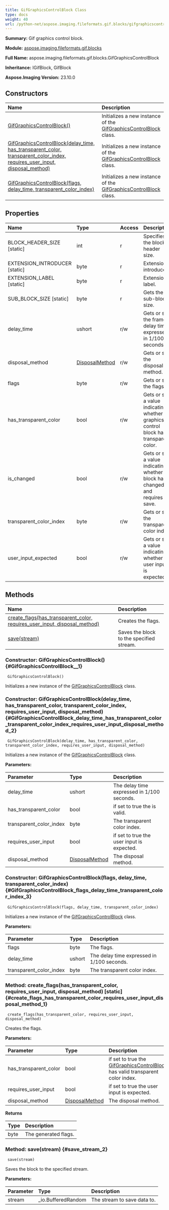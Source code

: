 ```yaml
---
title: GifGraphicsControlBlock Class
type: docs
weight: 40
url: /python-net/aspose.imaging.fileformats.gif.blocks/gifgraphicscontrolblock/
---
```


**Summary:** Gif graphics control block.

**Module:** [aspose.imaging.fileformats.gif.blocks](/imaging/python-net/aspose.imaging.fileformats.gif.blocks/)

**Full Name:** aspose.imaging.fileformats.gif.blocks.GifGraphicsControlBlock

**Inheritance:** IGifBlock, GifBlock

**Aspose.Imaging Version:** 23.10.0

## **Constructors**
| **Name** | **Description** |
| :- | :- |
| [GifGraphicsControlBlock()](#GifGraphicsControlBlock__1) | Initializes a new instance of the [GifGraphicsControlBlock](/imaging/python-net/aspose.imaging.fileformats.gif.blocks/gifgraphicscontrolblock/) class. |
| [GifGraphicsControlBlock(delay_time, has_transparent_color, transparent_color_index, requires_user_input, disposal_method)](#GifGraphicsControlBlock_delay_time_has_transparent_color_transparent_color_index_requires_user_input_disposal_method_2) | Initializes a new instance of the [GifGraphicsControlBlock](/imaging/python-net/aspose.imaging.fileformats.gif.blocks/gifgraphicscontrolblock/) class. |
| [GifGraphicsControlBlock(flags, delay_time, transparent_color_index)](#GifGraphicsControlBlock_flags_delay_time_transparent_color_index_3) | Initializes a new instance of the [GifGraphicsControlBlock](/imaging/python-net/aspose.imaging.fileformats.gif.blocks/gifgraphicscontrolblock/) class. |
## **Properties**
| **Name** | **Type** | **Access** | **Description** |
| :- | :- | :- | :- |
| BLOCK_HEADER_SIZE [static] | int | r | Specifies the block header size. |
| EXTENSION_INTRODUCER [static] | byte | r | Extension introducer. |
| EXTENSION_LABEL [static] | byte | r | Extension label. |
| SUB_BLOCK_SIZE [static] | byte | r | Gets the sub-block size. |
| delay_time | ushort | r/w | Gets or sets the frame delay time expressed in 1/100 seconds. |
| disposal_method | [DisposalMethod](/imaging/python-net/aspose.imaging.fileformats.gif/disposalmethod) | r/w | Gets or sets the disposal method. |
| flags | byte | r/w | Gets or sets the flags. |
| has_transparent_color | bool | r/w | Gets or sets a value indicating whether graphics control block has transparent color. |
| is_changed | bool | r/w | Gets or sets a value indicating whether block has changed and requires save. |
| transparent_color_index | byte | r/w | Gets or sets the transparent color index. |
| user_input_expected | bool | r/w | Gets or sets a value indicating whether user input is expected. |
## **Methods**
| **Name** | **Description** |
| :- | :- |
| [create_flags(has_transparent_color, requires_user_input, disposal_method)](#create_flags_has_transparent_color_requires_user_input_disposal_method_1) | Creates the flags. |
| [save(stream)](#save_stream_2) | Saves the block to the specified stream. |


### Constructor: GifGraphicsControlBlock() {#GifGraphicsControlBlock__1}


```
 GifGraphicsControlBlock() 
```

Initializes a new instance of the [GifGraphicsControlBlock](/imaging/python-net/aspose.imaging.fileformats.gif.blocks/gifgraphicscontrolblock/) class.

### Constructor: GifGraphicsControlBlock(delay_time, has_transparent_color, transparent_color_index, requires_user_input, disposal_method) {#GifGraphicsControlBlock_delay_time_has_transparent_color_transparent_color_index_requires_user_input_disposal_method_2}


```
 GifGraphicsControlBlock(delay_time, has_transparent_color, transparent_color_index, requires_user_input, disposal_method) 
```

Initializes a new instance of the [GifGraphicsControlBlock](/imaging/python-net/aspose.imaging.fileformats.gif.blocks/gifgraphicscontrolblock/) class.

**Parameters:**

| Parameter | Type | Description |
| :- | :- | :- |
| delay_time | ushort | The delay time expressed in 1/100 seconds. |
| has_transparent_color | bool | if set to <c>true</c> the <paramref name="transparentColorIndex" /> is valid. |
| transparent_color_index | byte | The transparent color index. |
| requires_user_input | bool | if set to <c>true</c> the user input is expected. |
| disposal_method | [DisposalMethod](/imaging/python-net/aspose.imaging.fileformats.gif/disposalmethod) | The disposal method. |

### Constructor: GifGraphicsControlBlock(flags, delay_time, transparent_color_index) {#GifGraphicsControlBlock_flags_delay_time_transparent_color_index_3}


```
 GifGraphicsControlBlock(flags, delay_time, transparent_color_index) 
```

Initializes a new instance of the [GifGraphicsControlBlock](/imaging/python-net/aspose.imaging.fileformats.gif.blocks/gifgraphicscontrolblock/) class.

**Parameters:**

| Parameter | Type | Description |
| :- | :- | :- |
| flags | byte | The flags. |
| delay_time | ushort | The delay time expressed in 1/100 seconds. |
| transparent_color_index | byte | The transparent color index. |

### Method: create_flags(has_transparent_color, requires_user_input, disposal_method)  [static] {#create_flags_has_transparent_color_requires_user_input_disposal_method_1}


```
 create_flags(has_transparent_color, requires_user_input, disposal_method) 
```

Creates the flags.

**Parameters:**

| Parameter | Type | Description |
| :- | :- | :- |
| has_transparent_color | bool | if set to <c>true</c> the [GifGraphicsControlBlock](/imaging/python-net/aspose.imaging.fileformats.gif.blocks/gifgraphicscontrolblock/) has valid transparent color index. |
| requires_user_input | bool | if set to <c>true</c> the user input is expected. |
| disposal_method | [DisposalMethod](/imaging/python-net/aspose.imaging.fileformats.gif/disposalmethod) | The disposal method. |

**Returns**

| Type | Description |
| :- | :- |
| byte | The generated flags. |


### Method: save(stream) {#save_stream_2}


```
 save(stream) 
```

Saves the block to the specified stream.

**Parameters:**

| Parameter | Type | Description |
| :- | :- | :- |
| stream | _io.BufferedRandom | The stream to save data to. |

